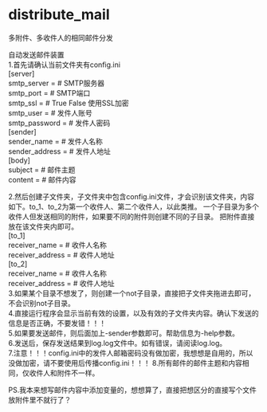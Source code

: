 # distribute_mail
多附件、多收件人的相同邮件分发  

自动发送邮件装置  
1.首先请确认当前文件夹有config.ini  
[server]  
    smtp_server =       # SMTP服务器  
    smtp_port =         # SMTP端口  
    smtp_ssl =          # True False 使用SSL加密  
    smtp_user =         # 发件人账号  
    smtp_password =     # 发件人密码  
[sender]  
    sender_name =        # 发件人名称  
    sender_address =     # 发件人地址  
[body]  
    subject =           # 邮件主题  
    content =           # 邮件内容  

2.然后创建子文件夹，子文件夹中包含config.ini文件，才会识别该文件夹，内容如下。to_1、to_2为第一个收件人、第二个收件人，以此类推。 一个子目录为多个收件人但发送相同的附件，如果要不同的附件则创建不同的子目录。
把附件直接放在该文件夹内即可。  
[to_1]  
    receiver_name =     # 收件人名称  
    receiver_address =  # 收件人地址  
[to_2]  
    receiver_name =     # 收件人名称  
    receiver_address =  # 收件人地址  
3.如果某个目录不想发了，则创建一个not子目录，直接把子文件夹拖进去即可，不会识别not子目录。    
4.直接运行程序会显示当前有效的设置，以及有效的子文件夹内容。确认下发送的信息是否正确，不要发错！！！    
5.如果要发送邮件，则后面加上-sender参数即可。帮助信息为-help参数。  
6.发送后，保存发送结果到log.log文件中。如有错误，请阅读log.log。  
7.注意！！！config.ini中的发件人邮箱密码没有做加密，我想想是自用的，所以没做加密，请不要使用后传播config.ini！！！ 
8.所有邮件的邮件主题和内容相同，仅收件人和附件不一样。

PS.我本来想写邮件内容中添加变量的，想想算了，直接把想区分的直接写个文件放附件里不就行了？
